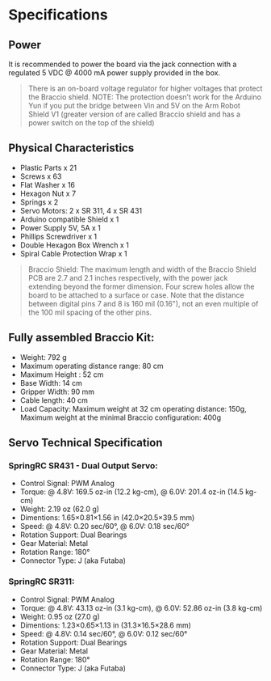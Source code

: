 # Specifications 

## Power

It is recommended to power the board via the jack connection with a regulated 5 VDC @ 4000 mA power supply provided in the box.

> There is an on-board voltage regulator for higher voltages that protect the Braccio shield. NOTE: The protection doesn’t work for the Arduino  Yun if you put the bridge between Vin and 5V on the Arm Robot Shield V1 (greater version of are called Braccio shield and has a power switch on  the top of the shield)


## Physical Characteristics

* Plastic Parts x 21
* Screws x 63
* Flat Washer x 16
* Hexagon Nut x 7
* Springs x 2
* Servo Motors: 2 x SR 311, 4 x SR 431
* Arduino compatible Shield x 1
* Power Supply 5V, 5A x 1
* Phillips Screwdriver x 1
* Double Hexagon Box Wrench x 1
* Spiral Cable Protection Wrap x 1

>Braccio Shield: The maximum length and width of the Braccio Shield PCB are 2.7 and 2.1 inches respectively, with the power jack extending beyond the former dimension. Four screw holes allow the board to be attached to a surface or case. Note that the distance between digital pins 7 and 8 is 160 mil (0.16"), not an even multiple of the 100 mil spacing of the other pins.


## Fully assembled Braccio Kit:

* Weight: 792 g
* Maximum operating distance range: 80 cm
* Maximum Height : 52 cm
* Base Width: 14 cm
* Gripper Width: 90 mm
* Cable length: 40 cm
* Load Capacity: Maximum weight at 32 cm operating distance: 150g, Maximum weight at the minimal Braccio configuration: 400g


## Servo Technical Specification

### SpringRC SR431 - Dual Output Servo:

* Control Signal: PWM Analog
* Torque: @ 4.8V: 169.5 oz-in (12.2 kg-cm), @ 6.0V: 201.4 oz-in (14.5 kg-cm)
* Weight: 2.19 oz (62.0 g)
* Dimentions: 1.65×0.81×1.56 in (42.0×20.5×39.5 mm)
* Speed: @ 4.8V: 0.20 sec/60°, @ 6.0V: 0.18 sec/60°
* Rotation Support: Dual Bearings
* Gear Material: Metal
* Rotation Range: 180°
* Connector Type: J (aka Futaba)

### SpringRC SR311:

* Control Signal: PWM Analog
* Torque: @ 4.8V: 43.13 oz-in (3.1 kg-cm), @ 6.0V: 52.86 oz-in (3.8 kg-cm)
* Weight: 0.95 oz (27.0 g)
* Dimentions: 1.23×0.65×1.13 in (31.3×16.5×28.6 mm)
* Speed: @ 4.8V: 0.14 sec/60°, @ 6.0V: 0.12 sec/60°
* Rotation Support: Dual Bearings
* Gear Material: Metal
* Rotation Range: 180°
* Connector Type: J (aka Futaba)